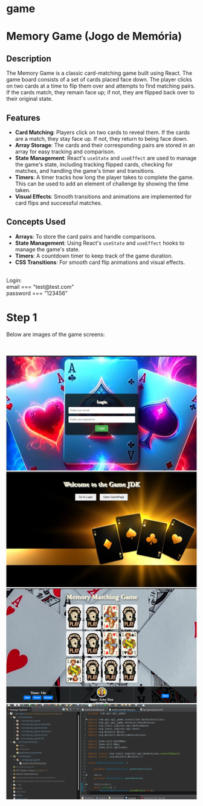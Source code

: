 # game
# Memory Game (Jogo de Memória)

## Description

The Memory Game is a classic card-matching game built using React. The game board consists of a set of cards placed face down. The player clicks on two cards at a time to flip them over and attempts to find matching pairs. If the cards match, they remain face up; if not, they are flipped back over to their original state.

## Features

- **Card Matching**: Players click on two cards to reveal them. If the cards are a match, they stay face up. If not, they return to being face down.
- **Array Storage**: The cards and their corresponding pairs are stored in an array for easy tracking and comparison.
- **State Management**: React's `useState` and `useEffect` are used to manage the game's state, including tracking flipped cards, checking for matches, and handling the game's timer and transitions.
- **Timers**: A timer tracks how long the player takes to complete the game. This can be used to add an element of challenge by showing the time taken.
- **Visual Effects**: Smooth transitions and animations are implemented for card flips and successful matches.

## Concepts Used

- **Arrays**: To store the card pairs and handle comparisons.
- **State Management**: Using React's `useState` and `useEffect` hooks to manage the game's state.
- **Timers**: A countdown timer to keep track of the game duration.
- **CSS Transitions**: For smooth card flip animations and visual effects.

</br>
Login:</br>
email === "test@test.com"</br>
password === "123456"</br>

# Step 1

Below are images of the game screens:
 
</br> 
</br> 
 <img src="https://github.com/sovanderlei/game/blob/main/imagens/logoPage.png"   
alt="Minha Figura">
</br> 
 <img src="https://github.com/sovanderlei/game/blob/main/imagens/homePage.png"   
alt="Minha Figura">
</br> 
 <img src="https://github.com/sovanderlei/game/blob/main/imagens/gamePage.png"   
alt="Minha Figura">
</br>  
 <img src="https://github.com/sovanderlei/game/blob/main/imagens/apiJavaSpringBoot.png"   
alt="Minha Figura">
</br>
 
</br> 
</br> 
</br>
